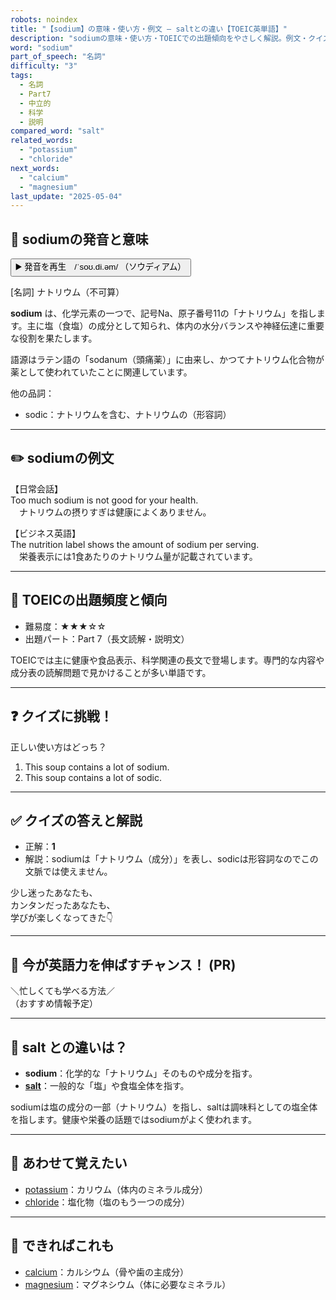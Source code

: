 ```yaml
---
robots: noindex
title: "【sodium】の意味・使い方・例文 ― saltとの違い【TOEIC英単語】"
description: "sodiumの意味・使い方・TOEICでの出題傾向をやさしく解説。例文・クイズ付きでsaltとの違いもわかりやすく学べます。"
word: "sodium"
part_of_speech: "名詞"
difficulty: "3"
tags:
  - 名詞
  - Part7
  - 中立的
  - 科学
  - 説明
compared_word: "salt"
related_words:
  - "potassium"
  - "chloride"
next_words:
  - "calcium"
  - "magnesium"
last_update: "2025-05-04"
---
```


## 🔰 sodiumの発音と意味

<button class="play-audio" onclick="playTTS('sodium')">
  <span class="play-audio-main">
    ▶️ 発音を再生　/ˈsoʊ.di.əm/
  </span>
  <span class="play-audio-sub">
    （ソウディアム）
  </span>
</button>

[名詞] ナトリウム（不可算）

**sodium** は、化学元素の一つで、記号Na、原子番号11の「ナトリウム」を指します。主に塩（食塩）の成分として知られ、体内の水分バランスや神経伝達に重要な役割を果たします。

語源はラテン語の「sodanum（頭痛薬）」に由来し、かつてナトリウム化合物が薬として使われていたことに関連しています。

他の品詞：  
- sodic：ナトリウムを含む、ナトリウムの（形容詞）

---

## ✏️ sodiumの例文

【日常会話】  
Too much sodium is not good for your health.  
　ナトリウムの摂りすぎは健康によくありません。

【ビジネス英語】  
The nutrition label shows the amount of sodium per serving.  
　栄養表示には1食あたりのナトリウム量が記載されています。

---

## 🎯 TOEICの出題頻度と傾向

- 難易度：★★★☆☆
- 出題パート：Part 7（長文読解・説明文）

TOEICでは主に健康や食品表示、科学関連の長文で登場します。専門的な内容や成分表の読解問題で見かけることが多い単語です。

---

## ❓ クイズに挑戦！

正しい使い方はどっち？

1. This soup contains a lot of sodium.  
2. This soup contains a lot of sodic.

---

## ✅ クイズの答えと解説

- 正解：**1**
- 解説：sodiumは「ナトリウム（成分）」を表し、sodicは形容詞なのでこの文脈では使えません。

少し迷ったあなたも、  
カンタンだったあなたも、  
学びが楽しくなってきた👇️

---

## 🚀 今が英語力を伸ばすチャンス！ (PR)

<div class="info-center">
＼忙しくても学べる方法／<br>  
（おすすめ情報予定）
</div>

---

## 🤔  salt との違いは？

- **sodium**：化学的な「ナトリウム」そのものや成分を指す。
- **[salt](/word/salt/)**：一般的な「塩」や食塩全体を指す。

sodiumは塩の成分の一部（ナトリウム）を指し、saltは調味料としての塩全体を指します。健康や栄養の話題ではsodiumがよく使われます。

---

## 🧩 あわせて覚えたい

- [potassium](/word/potassium/)：カリウム（体内のミネラル成分）
- [chloride](/word/chloride/)：塩化物（塩のもう一つの成分）

---

## 📖 できればこれも

- [calcium](/word/calcium/)：カルシウム（骨や歯の主成分）
- [magnesium](/word/magnesium/)：マグネシウム（体に必要なミネラル）

<!-- cvid: aid43_bid30 -->
